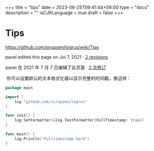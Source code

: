 +++
title = "tips"
date = 2023-06-25T09:41:44+08:00
type = "docs"
description = ""
isCJKLanguage = true
draft = false
+++

# Tips

https://github.com/sirupsen/logrus/wiki/Tips

pavel edited this page on Jul 7, 2021 · [2 revisions](https://github.com/sirupsen/logrus/wiki/Tips/_history)

pavel 在 2021 年 7 月 7 日编辑了此页面 · [2 次修订](https://github.com/sirupsen/logrus/wiki/Tips/_history)



​	你可以设置默认的文本格式化器以显示完整的时间戳，像这样：

```go
package main

import (
	log "github.com/sirupsen/logrus"
)

func init() {
	log.SetFormatter(&log.TextFormatter{FullTimestamp: true})
}

func main() {
	log.Println("Fulltimestamp here")
}
```
